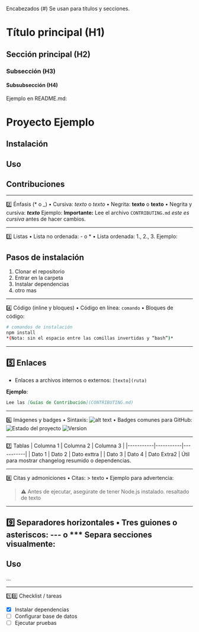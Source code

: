  Encabezados (#)
Se usan para títulos y secciones.
# Título principal (H1)
## Sección principal (H2)
### Subsección (H3)
#### Subsubsección (H4)
Ejemplo en README.md:
# Proyecto Ejemplo
## Instalación
## Uso
## Contribuciones
________________________________________
2️⃣ Énfasis (* o _)
•	Cursiva: *texto* o _texto_
•	Negrita: **texto** o __texto__
•	Negrita y cursiva: ***texto***
Ejemplo:
**Importante:** Lee el archivo `CONTRIBUTING.md`   _este es cursiva_ antes de hacer cambios.
________________________________________
3️⃣ Listas
•	Lista no ordenada: - o *
•	Lista ordenada: 1., 2., 3.
Ejemplo:
## Pasos de instalación

1. Clonar el repositorio
2. Entrar en la carpeta
3. Instalar dependencias
4. otro mas
________________________________________
4️⃣ Código (inline y bloques)
•	Código en línea: `comando`
•	Bloques de código:

```bash
# comandos de instalación
npm install
*(Nota: sin el espacio entre las comillas invertidas y “bash”)*
```

---

## 5️⃣ Enlaces
- Enlaces a archivos internos o externos: `[texto](ruta)`  

**Ejemplo**:
```markdown
Lee las [Guías de Contribución](CONTRIBUTING.md)
```
________________________________________
6️⃣ Imágenes y badges
•	Sintaxis: ![alt text](url)
•	Badges comunes para GitHub:
![Estado del proyecto](https://img.shields.io/badge/estado-beta-yellow)
![Version](https://img.shields.io/badge/version-1.0.0-blue)
________________________________________
7️⃣ Tablas
| Columna 1 | Columna 2 | Columna 3 |
|-----------|-----------|-----------|
| Dato 1    | Dato 2    | Dato exttra  |
| Dato 3    | Dato 4    | Dato Extra2  |
Útil para mostrar changelog resumido o dependencias.
________________________________________
8️⃣ Citas y admoniciones
•	Citas: > texto
•	Ejemplo para advertencia:
> ⚠️ Antes de ejecutar, asegúrate de tener Node.js instalado.
>  resaltado de texto
________________________________________
9️⃣ Separadores horizontales
•	Tres guiones o asteriscos: --- o ***
Separa secciones visualmente:
---
## Uso
...

________________________________________
1️⃣0️⃣ Checklist / tareas
- [x] Instalar dependencias
- [ ] Configurar base de datos
- [ ] Ejecutar pruebas
